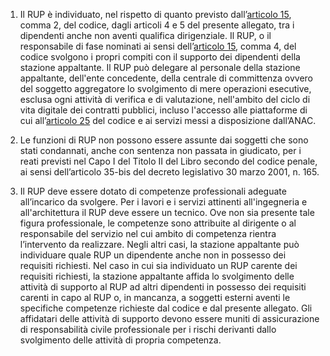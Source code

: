 1. Il RUP è individuato, nel rispetto di quanto previsto dall’[articolo 15](/articolo-15/2), comma 2, del codice, dagli articoli 4 e 5 del presente allegato, tra i dipendenti anche non aventi qualifica dirigenziale. Il RUP, o il responsabile di fase nominati ai sensi dell’[articolo 15](/articolo-15/2), comma 4, del codice svolgono i propri compiti con il supporto dei dipendenti della stazione appaltante. Il RUP può delegare al personale della stazione appaltante, dell'ente concedente, della centrale di committenza ovvero del soggetto aggregatore lo svolgimento di mere operazioni esecutive, esclusa ogni attività di verifica e di valutazione, nell'ambito del ciclo di vita digitale dei contratti pubblici, incluso l'accesso alle piattaforme di cui all’[articolo 25](/articolo-25/1) del codice e ai servizi messi a disposizione dall’ANAC.

2. Le funzioni di RUP non possono essere assunte dai soggetti che sono stati condannati, anche con sentenza non passata in giudicato, per i reati previsti nel Capo I del Titolo II del Libro secondo del codice penale, ai sensi dell’articolo 35-bis del decreto legislativo 30 marzo 2001, n. 165.

3. Il RUP deve essere dotato di competenze professionali adeguate all’incarico da svolgere. Per i lavori e i servizi attinenti all'ingegneria e all'architettura il RUP deve essere un tecnico. Ove non sia presente tale figura professionale, le competenze sono attribuite al dirigente o al responsabile del servizio nel cui ambito di competenza rientra l’intervento da realizzare. Negli altri casi, la stazione appaltante può individuare quale RUP un dipendente anche non in possesso dei requisiti richiesti. Nel caso in cui sia individuato un RUP carente dei requisiti richiesti, la stazione appaltante affida lo svolgimento delle attività di supporto al RUP ad altri dipendenti in possesso dei requisiti carenti in capo al RUP o, in mancanza, a soggetti esterni aventi le specifiche competenze richieste dal codice e dal presente allegato. Gli affidatari delle attività di supporto devono essere muniti di assicurazione di responsabilità civile professionale per i rischi derivanti dallo svolgimento delle attività di propria competenza.